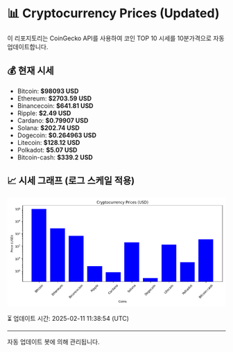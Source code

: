 
# 📊 Cryptocurrency Prices (Updated)

이 리포지토리는 CoinGecko API를 사용하여 코인 TOP 10 시세를 10분가격으로 자동 업데이트합니다.

## 💰 현재 시세
- Bitcoin: **$98093 USD**
- Ethereum: **$2703.59 USD**
- Binancecoin: **$641.81 USD**
- Ripple: **$2.49 USD**
- Cardano: **$0.79907 USD**
- Solana: **$202.74 USD**
- Dogecoin: **$0.264963 USD**
- Litecoin: **$128.12 USD**
- Polkadot: **$5.07 USD**
- Bitcoin-cash: **$339.2 USD**

## 📈 시세 그래프 (로그 스케일 적용)
![Crypto Prices](crypto_prices.png)

⏳ 업데이트 시간: 2025-02-11 11:38:54 (UTC)

---
자동 업데이트 봇에 의해 관리됩니다.

